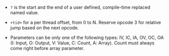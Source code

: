 * `?` is the start and the end of a user defined, compile-time replaced named value.

* `+tid+` for a per thread offset, from 0 to N. Reserve opcode 3 for relative jump based on the next opcode.

* Parameters can be only one of the following types: IV, IC, IA, OV, OC, OA (I: Input, O: Output, V: Value, C: Count, A: Array). Count must always come right before array parameter.
